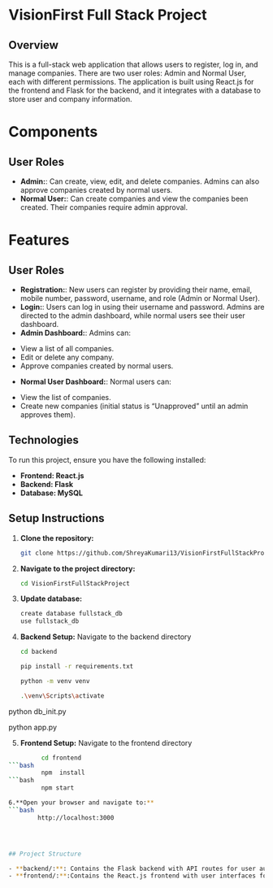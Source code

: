 # VisionFirst Full Stack Project
## Overview
 This is a full-stack web application that allows users to register, log in, and manage companies. There are two user roles: Admin and Normal User, each with different permissions. The application is built using React.js for the frontend and Flask for the backend, and it integrates with a database to store user and company information.

# Components
## User Roles

- **Admin:**: Can create, view, edit, and delete companies. Admins can also approve companies created by normal users.
- **Normal User:**: Can create companies and view the companies been created. Their companies require admin approval.

# Features
## User Roles

- **Registration:**: New users can register by providing their name, email, mobile number, password, username, and role (Admin or Normal User).
- **Login:**: Users can log in using their username and password. Admins are directed to the admin dashboard, while normal users see their user dashboard.
- **Admin Dashboard:**: Admins can:
 * View a list of all companies.
 * Edit or delete any company.
 * Approve companies created by normal users.
- **Normal User Dashboard:**: Normal users can:
 * View the list of companies.
 * Create new companies (initial status is “Unapproved” until an admin approves them).


## Technologies

To run this project, ensure you have the following installed:

- **Frontend: React.js**
- **Backend: Flask**
- **Database: MySQL**

## Setup Instructions

1. **Clone the repository:**

   ```bash
   git clone https://github.com/ShreyaKumari13/VisionFirstFullStackProject.git


2. **Navigate to the project directory:**

   ```bash
   cd VisionFirstFullStackProject

3. **Update database:**
   ```bash
   create database fullstack_db
   use fullstack_db

5. **Backend Setup:**
   Navigate to the backend directory

   ```bash
   cd backend

   pip install -r requirements.txt

   python -m venv venv

   .\venv\Scripts\activate

  python db_init.py

  python app.py


5. **Frontend Setup:**
 Navigate to the frontend directory
```bash
         cd frontend
```bash
         npm  install
```bash
         npm start

6.**Open your browser and navigate to:**
```bash
        http://localhost:3000




## Project Structure

- **backend/:**: Contains the Flask backend with API routes for user authentication, company management, and more.
- **frontend/:**:Contains the React.js frontend with user interfaces for both admin and normal users.


 
